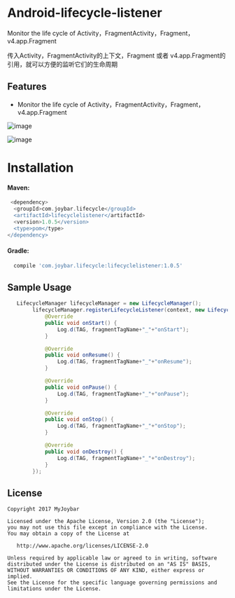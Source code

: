 # Android-lifecycle-listener
Monitor the life cycle of Activity，FragmentActivity，Fragment，v4.app.Fragment

传入Activity，FragmentActivity的上下文，Fragment 或者 v4.app.Fragment的引用，就可以方便的监听它们的生命周期

## Features
 - Monitor the life cycle of Activity，FragmentActivity，Fragment，v4.app.Fragment



 ![image](https://github.com/myjoybar/Android-lifecycle-listener/blob/master/screenshots/screenshot1.jpeg) 
 
  ![image](https://github.com/myjoybar/Android-lifecycle-listener/blob/master/screenshots/screenshot2.jpeg) 
  
# Installation

####  Maven:
```gradle
 <dependency>
  <groupId>com.joybar.lifecycle</groupId>
  <artifactId>lifecyclelistener</artifactId>
  <version>1.0.5</version>
  <type>pom</type>
</dependency>
```

####  Gradle:
```gradle
  compile 'com.joybar.lifecycle:lifecyclelistener:1.0.5'
```
## Sample Usage


```java
   LifecycleManager lifecycleManager = new LifecycleManager();
		lifecycleManager.registerLifecycleListener(context, new LifecycleListener() {
			@Override
			public void onStart() {
				Log.d(TAG, fragmentTagName+"_"+"onStart");
			}

			@Override
			public void onResume() {
				Log.d(TAG, fragmentTagName+"_"+"onResume");
			}

			@Override
			public void onPause() {
				Log.d(TAG, fragmentTagName+"_"+"onPause");
			}

			@Override
			public void onStop() {
				Log.d(TAG, fragmentTagName+"_"+"onStop");
			}

			@Override
			public void onDestroy() {
				Log.d(TAG, fragmentTagName+"_"+"onDestroy");
			}
		});

```


## License

    Copyright 2017 MyJoybar

    Licensed under the Apache License, Version 2.0 (the "License");
    you may not use this file except in compliance with the License.
    You may obtain a copy of the License at

       http://www.apache.org/licenses/LICENSE-2.0

    Unless required by applicable law or agreed to in writing, software
    distributed under the License is distributed on an "AS IS" BASIS,
    WITHOUT WARRANTIES OR CONDITIONS OF ANY KIND, either express or implied.
    See the License for the specific language governing permissions and
    limitations under the License.


